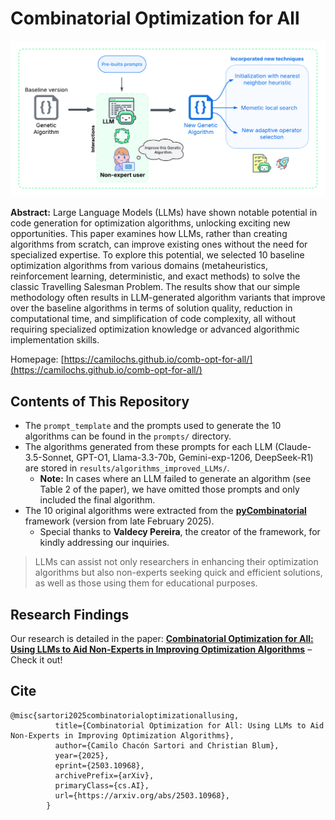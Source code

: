 # Combinatorial Optimization for All

![alt image](static/images/abstract.png)

**Abstract:** Large Language Models (LLMs) have shown notable potential in code generation for optimization algorithms, unlocking exciting new opportunities. This paper examines how LLMs, rather than creating algorithms from scratch, can improve existing ones without the need for specialized expertise. To explore this potential, we selected 10 baseline optimization algorithms from various domains (metaheuristics, reinforcement learning, deterministic, and exact methods) to solve the classic Travelling Salesman Problem. The results show that our simple methodology often results in LLM-generated algorithm variants that improve over the baseline algorithms in terms of solution quality, reduction in computational time, and simplification of code complexity, all without requiring specialized optimization knowledge or advanced algorithmic implementation skills.

Homepage: [https://camilochs.github.io/comb-opt-for-all/](https://camilochs.github.io/comb-opt-for-all/)

## Contents of This Repository

- The `prompt_template` and the prompts used to generate the 10 algorithms can be found in the `prompts/` directory.
- The algorithms generated from these prompts for each LLM (Claude-3.5-Sonnet, GPT-O1, Llama-3.3-70b, Gemini-exp-1206, DeepSeek-R1) are stored in `results/algorithms_improved_LLMs/`.
  - **Note:** In cases where an LLM failed to generate an algorithm (see Table 2 of the paper), we have omitted those prompts and only included the final algorithm.
- The 10 original algorithms were extracted from the **[pyCombinatorial](https://github.com/Valdecy/pyCombinatorial)** framework (version from late February 2025).
  - Special thanks to **Valdecy Pereira**, the creator of the framework, for kindly addressing our inquiries.

> LLMs can assist not only researchers in enhancing their optimization algorithms but also non-experts seeking quick and efficient solutions, as well as those using them for educational purposes.

## Research Findings

Our research is detailed in the paper:
**[Combinatorial Optimization for All: Using LLMs to Aid Non-Experts in Improving Optimization Algorithms]()** – Check it out!

## Cite

```
@misc{sartori2025combinatorialoptimizationallusing,
          title={Combinatorial Optimization for All: Using LLMs to Aid Non-Experts in Improving Optimization Algorithms}, 
          author={Camilo Chacón Sartori and Christian Blum},
          year={2025},
          eprint={2503.10968},
          archivePrefix={arXiv},
          primaryClass={cs.AI},
          url={https://arxiv.org/abs/2503.10968}, 
        }
```
